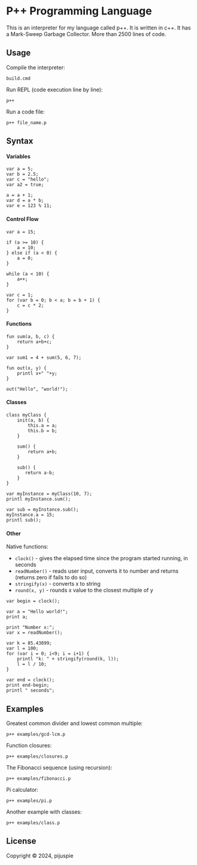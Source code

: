 # P++ Programming Language

This is an interpreter for my language called p++.
It is written in c++. It has a Mark-Sweep Garbage Collector.
More than 2500 lines of code.

## Usage

Compile the interpreter:
```
build.cmd
```
Run REPL (code execution line by line):
```
p++ 
```
Run a code file:
```
p++ file_name.p
```

## Syntax

#### Variables

```
var a = 5;
var b = 2.5;
var c = "hello";
var a2 = true;

a = a + 1;
var d = a * b;
var e = 123 % 11;
```

#### Control Flow

```
var a = 15;

if (a >= 10) {
    a = 10;
} else if (a < 0) {
    a = 0;
}

while (a < 10) {
    a++;
}

var c = 1;
for (var b = 0; b < a; b = b + 1) {
    c = c * 2;
}
```

#### Functions

```
fun sum(a, b, c) {
    return a+b+c;
}

var sum1 = 4 + sum(5, 6, 7);

fun out(x, y) {
    printl x+" "+y;
}

out("Hello", "world!");
```

#### Classes

```
class myClass {
    init(a, b) {
        this.a = a;
        this.b = b;
    }

    sum() {
        return a+b;
    }

    sub() {
       return a-b; 
    }
}

var myInstance = myClass(10, 7);
printl myInstance.sum();

var sub = myInstance.sub();
myInstance.a = 15;
printl sub();
```

#### Other

Native functions:
* `clock()` - gives the elapsed time since the program started running, in seconds
* `readNumber()` - reads user input, converts it to number and returns (returns zero if fails to do so)
* `stringify(x)` - converts x to string
* `round(x, y)` - rounds x value to the closest multiple of y

```
var begin = clock();

var a = "Hello world!";
print a;

print "Number x:";
var x = readNumber();

var k = 85.43899;
var l = 100;
for (var i = 0; i<9; i = i+1) {
    printl "k: " + stringify(round(k, l));
    l = l / 10;
}

var end = clock();
print end-begin;
printl " seconds";
```

## Examples

Greatest common divider and lowest common multiple:

```
p++ examples/gcd-lcm.p
```

Function closures:

```
p++ examples/closures.p
```

The Fibonacci sequence (using recursion):

```
p++ examples/fibonacci.p
```

Pi calculator:

```
p++ examples/pi.p
```

Another example with classes:

```
p++ examples/class.p
```

## License

Copyright © 2024, pijuspie
